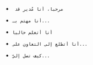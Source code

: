 -      مرحباً، أنا مُدير قد    
-     أنا مهتم بـ...   
-     أنا أتعلم حالياً   
-     أنا أتطلع إلى التعاون على...   
-     كيف تصل إليّ...   

<!---
وقد يكون مدير البرنامج/مدير البرنامج هو مستودع خاص لأن README.md (هذا الملف) يظهر على ملفاتك في جيتهوب.
يمكنك النقر على وصلة بريبري لإلقاء نظرة على تغيرتك
--->
